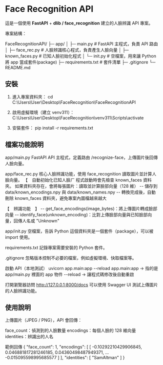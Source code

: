 # Face Recognition API

這是一個使用 **FastAPI** + **dlib / face_recognition** 建立的人臉辨識 API 專案。

專案結構：

FaceRecognitionAPI/
├─ app/
│ ├─ main.py # FastAPI 主程式，負責 API 路由
│ ├─ face_rec.py # 人臉辨識核心程式，負責產生人臉向量
│ ├─ known_faces.py    # 已知人臉初始化程式
│ └─ init.py # 空檔案，用來讓 Python 將 app 當成套件(package)
├─ requirements.txt # 套件清單
├─ .gitignore
└─ README.md

## **安裝**

1. 進入專案資料夾：
cd C:\Users\User\Desktop\FaceRecognition\FaceRecognitionAPI

2. 啟用虛擬環境（建立 venv311）：
C:\Users\User\Desktop\FaceRecognition\venv311\Scripts\activate

3. 安裝套件：
pip install -r requirements.txt

## **檔案功能說明**
app/main.py
FastAPI API 主程式，定義路由 /recognize-face，上傳圖片後回傳人臉向量。

app/face_rec.py
核心人臉辨識功能，使用 face_recognition 讀取圖片並計算人臉向量。
【　自動初始化已知人臉ㄏ
程式啟動時會先檢查 known_faces 資料夾。
如果資料夾存在，會將每張圖片：讀取並計算臉部向量（128 維）
-- 儲存到 data/known_encodings.npy 與 data/known_names.npy
-- 轉換完成後，自動刪除 known_faces 資料夾，避免專案內圖檔越來越大

【　辨識功能　】
-- get_face_encodings(image_bytes)：將上傳圖片轉成臉部向量
-- identify_face(unknown_encoding)：比對上傳臉部向量與已知臉部向量，回傳人名或 "Unknown"

app/init.py
空檔案，告訴 Python 這個資料夾是一個套件（package），可以被 import 使用。

requirements.txt
記錄專案需要安裝的 Python 套件。

.gitignore
忽略版本控制不必要的檔案，例如虛擬環境、快取檔案等。

啟動 API（本地測試）
uvicorn app.main:app --reload
app.main:app → 指的是 app/main.py 裡面的 app 物件
--reload → 讓程式碼修改後自動重啟

打開瀏覽器訪問 http://127.0.0.1:8000/docs
可以使用 Swagger UI 測試上傳圖片的人臉辨識功能。


## **使用說明**
上傳圖片（JPEG / PNG），API 會回傳：

face_count：偵測到的人臉數量
encodings：每個人臉的 128 維向量
identities：辨識出的人名

範例回傳
{
  "face_count": 1,
  "encodings": [
    [
      -0.10292210429906845,
      0.046881817281246185,
      0.04360498487949371,
      ...
      -0.015095598995685577
    ]
  ],
  "identities": [
    "SamAltman"
  ]
}